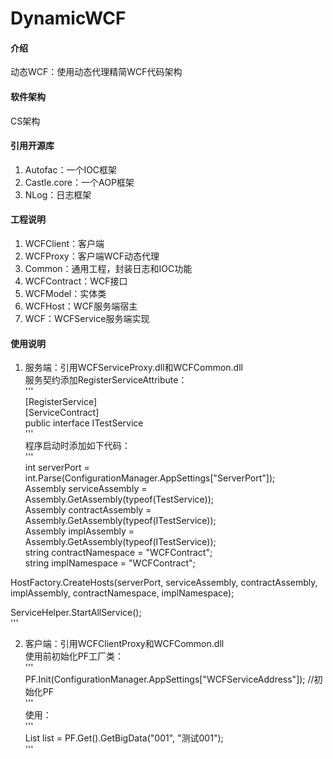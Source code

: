 # DynamicWCF

#### 介绍
动态WCF：使用动态代理精简WCF代码架构


#### 软件架构
CS架构


#### 引用开源库

1.  Autofac：一个IOC框架
2.  Castle.core：一个AOP框架
3.  NLog：日志框架


#### 工程说明

1.  WCFClient：客户端
2.  WCFProxy：客户端WCF动态代理
3.  Common：通用工程，封装日志和IOC功能
4.  WCFContract：WCF接口
5.  WCFModel：实体类
6.  WCFHost：WCF服务端宿主
7.  WCF：WCFService服务端实现


#### 使用说明

1.  服务端：引用WCFServiceProxy.dll和WCFCommon.dll  
服务契约添加RegisterServiceAttribute：  
'''  
[RegisterService]  
[ServiceContract]  
public interface ITestService  
'''  
程序启动时添加如下代码：  
'''  
int serverPort = int.Parse(ConfigurationManager.AppSettings["ServerPort"]);  
Assembly serviceAssembly = Assembly.GetAssembly(typeof(TestService));  
Assembly contractAssembly = Assembly.GetAssembly(typeof(ITestService));  
Assembly implAssembly = Assembly.GetAssembly(typeof(ITestService));  
string contractNamespace = "WCFContract";  
string implNamespace = "WCFContract";  
  
HostFactory.CreateHosts(serverPort, serviceAssembly, contractAssembly, implAssembly, contractNamespace, implNamespace);  
  
ServiceHelper.StartAllService();  
'''  

2.  客户端：引用WCFClientProxy和WCFCommon.dll  
使用前初始化PF工厂类：  
'''  
PF.Init(ConfigurationManager.AppSettings["WCFServiceAddress"]); //初始化PF  
'''  
使用：  
'''  
List<TestData> list = PF.Get<ITestService2>().GetBigData("001", "测试001");  
'''  





